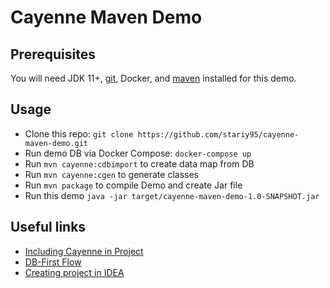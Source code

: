 # Cayenne Maven Demo

## Prerequisites

You will need JDK 11+, [git](https://git-scm.com/downloads), Docker,
and [maven](https://maven.apache.org/download.cgi) installed for this demo. 
 
## Usage
- Clone this repo: `git clone https://github.com/stariy95/cayenne-maven-demo.git`
- Run demo DB via Docker Compose: `docker-compose up`
- Run `mvn cayenne:cdbimport` to create data map from DB
- Run `mvn cayenne:cgen` to generate classes 
- Run `mvn package` to compile Demo and create Jar file
- Run this demo `java -jar target/cayenne-maven-demo-1.0-SNAPSHOT.jar`

## Useful links
- [Including Cayenne in Project](https://cayenne.apache.org/docs/5.0/cayenne-guide/including-cayenne-in-project/)
- [DB-First Flow](https://cayenne.apache.org/docs/5.0/cayenne-guide/re-introduction/)
- [Creating project in IDEA](https://cayenne.apache.org/docs/4.2/getting-started-guide/#create-a-new-project-in-intellij-idea)
